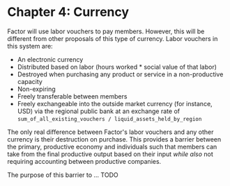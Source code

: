 # Chapter 4: Currency

Factor will use labor vouchers to pay members. However, this will be different from other proposals of this type of currency. Labor vouchers in this system are:

- An electronic currency
- Distributed based on labor (hours worked * social value of that labor)
- Destroyed when purchasing any product or service in a non-productive capacity
- Non-expiring
- Freely transferable between members
- Freely exchangeable into the outside market currency (for instance, USD) via the regional public bank at an exchange rate of `sum_of_all_existing_vouchers / liquid_assets_held_by_region`

The only real difference between Factor's labor vouchers and any other currency is their destruction on purchase. This provides a barrier between the primary, productive economy and individuals such that members can take from the final productive output based on their input *while also* not requiring accounting between productive companies.

The purpose of this barrier to ... TODO
